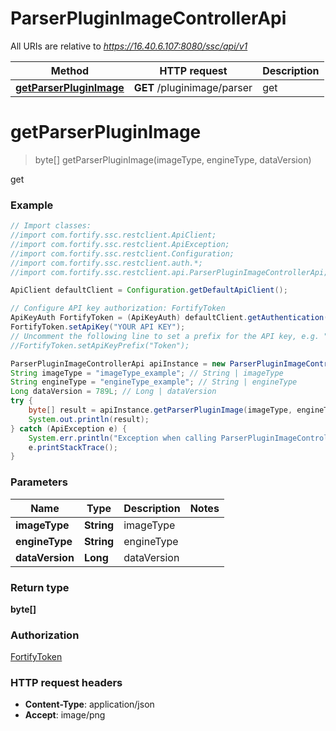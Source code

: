 # ParserPluginImageControllerApi

All URIs are relative to *https://16.40.6.107:8080/ssc/api/v1*

Method | HTTP request | Description
------------- | ------------- | -------------
[**getParserPluginImage**](ParserPluginImageControllerApi.md#getParserPluginImage) | **GET** /pluginimage/parser | get


<a name="getParserPluginImage"></a>
# **getParserPluginImage**
> byte[] getParserPluginImage(imageType, engineType, dataVersion)

get

### Example
```java
// Import classes:
//import com.fortify.ssc.restclient.ApiClient;
//import com.fortify.ssc.restclient.ApiException;
//import com.fortify.ssc.restclient.Configuration;
//import com.fortify.ssc.restclient.auth.*;
//import com.fortify.ssc.restclient.api.ParserPluginImageControllerApi;

ApiClient defaultClient = Configuration.getDefaultApiClient();

// Configure API key authorization: FortifyToken
ApiKeyAuth FortifyToken = (ApiKeyAuth) defaultClient.getAuthentication("FortifyToken");
FortifyToken.setApiKey("YOUR API KEY");
// Uncomment the following line to set a prefix for the API key, e.g. "Token" (defaults to null)
//FortifyToken.setApiKeyPrefix("Token");

ParserPluginImageControllerApi apiInstance = new ParserPluginImageControllerApi();
String imageType = "imageType_example"; // String | imageType
String engineType = "engineType_example"; // String | engineType
Long dataVersion = 789L; // Long | dataVersion
try {
    byte[] result = apiInstance.getParserPluginImage(imageType, engineType, dataVersion);
    System.out.println(result);
} catch (ApiException e) {
    System.err.println("Exception when calling ParserPluginImageControllerApi#getParserPluginImage");
    e.printStackTrace();
}
```

### Parameters

Name | Type | Description  | Notes
------------- | ------------- | ------------- | -------------
 **imageType** | **String**| imageType |
 **engineType** | **String**| engineType |
 **dataVersion** | **Long**| dataVersion |

### Return type

**byte[]**

### Authorization

[FortifyToken](../README.md#FortifyToken)

### HTTP request headers

 - **Content-Type**: application/json
 - **Accept**: image/png

